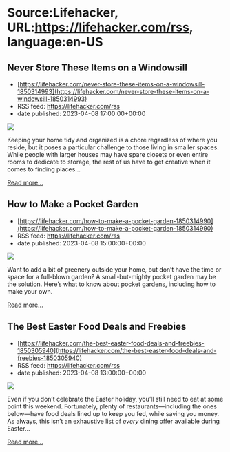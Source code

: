 # Source:Lifehacker, URL:https://lifehacker.com/rss, language:en-US

## Never Store These Items on a Windowsill
 - [https://lifehacker.com/never-store-these-items-on-a-windowsill-1850314993](https://lifehacker.com/never-store-these-items-on-a-windowsill-1850314993)
 - RSS feed: https://lifehacker.com/rss
 - date published: 2023-04-08 17:00:00+00:00

<img class="type:primaryImage" src="https://i.kinja-img.com/gawker-media/image/upload/s--frNRVb7A--/c_fit,fl_progressive,q_80,w_636/8d97a4617a09dad6a8f2d5351f6ea04c.jpg" /><p>Keeping your home tidy and organized is a chore regardless of where you reside, but it poses a particular challenge to those living in smaller spaces. While people with larger houses may have spare closets or even entire rooms to dedicate to storage, the rest of us have to get creative when it comes to finding places…</p><p><a href="https://lifehacker.com/never-store-these-items-on-a-windowsill-1850314993">Read more...</a></p>

## How to Make a Pocket Garden
 - [https://lifehacker.com/how-to-make-a-pocket-garden-1850314990](https://lifehacker.com/how-to-make-a-pocket-garden-1850314990)
 - RSS feed: https://lifehacker.com/rss
 - date published: 2023-04-08 15:00:00+00:00

<img class="type:primaryImage" src="https://i.kinja-img.com/gawker-media/image/upload/s--xFB_izDe--/c_fit,fl_progressive,q_80,w_636/5c2bb03c7cdf0c243a33c9538952871e.jpg" /><p>Want to add a bit of greenery outside your home, but don’t have the time or space for a full-blown garden? A small-but-mighty pocket garden may be the solution. Here’s what to know about pocket gardens, including how to make your own.</p><p><a href="https://lifehacker.com/how-to-make-a-pocket-garden-1850314990">Read more...</a></p>

## The Best Easter Food Deals and Freebies
 - [https://lifehacker.com/the-best-easter-food-deals-and-freebies-1850305940](https://lifehacker.com/the-best-easter-food-deals-and-freebies-1850305940)
 - RSS feed: https://lifehacker.com/rss
 - date published: 2023-04-08 13:00:00+00:00

<img class="type:primaryImage" src="https://i.kinja-img.com/gawker-media/image/upload/s--rEWws7cH--/c_fit,fl_progressive,q_80,w_636/364a5ddea7e7a833d681913c3566562a.jpg" /><p>Even if you don’t celebrate the Easter holiday, you’ll still need to eat at some point this weekend. Fortunately, plenty of restaurants—including the ones below—have food deals  lined up to keep you fed, while saving you money. As always, this isn’t an exhaustive list of <em>every</em> dining offer available during Easter…</p><p><a href="https://lifehacker.com/the-best-easter-food-deals-and-freebies-1850305940">Read more...</a></p>

